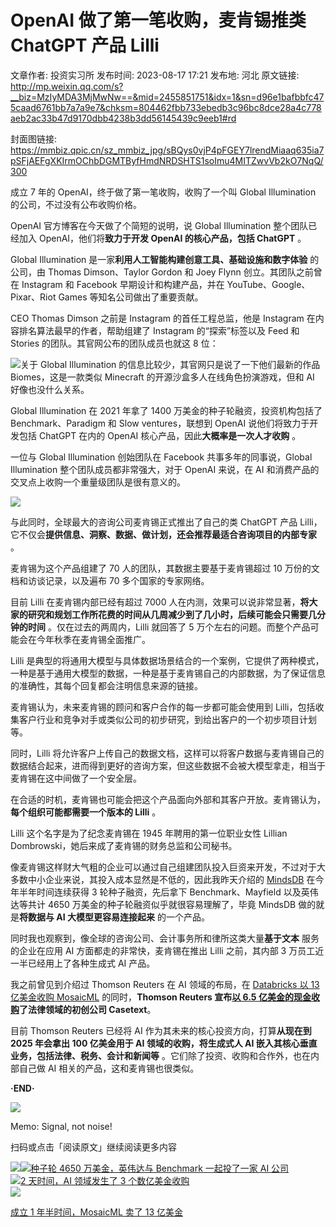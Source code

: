 # OpenAI 做了第一笔收购，麦肯锡推类 ChatGPT 产品 Lilli

文章作者: 投资实习所
发布时间: 2023-08-17 17:21
发布地: 河北
原文链接: http://mp.weixin.qq.com/s?__biz=MzIyMDA3MjMwNw==&mid=2455851751&idx=1&sn=d96e1bafbbfc475caad6761bb7a7a9e7&chksm=804462fbb733ebedb3c96bc8dce28a4c778aeb2ac33b47d9170dbb4238b3dd56145439c9eeb1#rd

封面图链接: https://mmbiz.qpic.cn/sz_mmbiz_jpg/sBQys0vjP4pFGEY7lrendMiaaq635ia7pSFjAEFgXKIrmOChbDGMTByfHmdNRDSHTS1soImu4MITZwvVb2kO7NqQ/300

成立 7 年的 OpenAI，终于做了第一笔收购，收购了一个叫 Global Illumination 的公司，不过没有公布收购价格。

OpenAI 官方博客在今天做了个简短的说明，说 Global Illumination 整个团队已经加入 OpenAI，他们将**致力于开发 OpenAI
的核心产品，包括 ChatGPT** 。

Global Illumination 是一家**利用人工智能构建创意工具、基础设施和数字体验** 的公司，由 Thomas Dimson、Taylor
Gordon 和 Joey Flynn 创立。其团队之前曾在 Instagram 和 Facebook 早期设计和构建产品，并在
YouTube、Google、Pixar、Riot Games 等知名公司做出了重要贡献。

CEO Thomas Dimson 之前是 Instagram 的首任工程总监，他是 Instagram 在内容排名算法最早的作者，帮助组建了
Instagram 的“探索”标签以及 Feed 和 Stories 的团队。其官网公布的团队成员也就这 8 位：

![](https://mmbiz.qpic.cn/sz_mmbiz_png/sBQys0vjP4pFGEY7lrendMiaaq635ia7pSyDGE0vO1osJjRplfM9rgfShmk8RvChZt6uianYtnwE0vAiajYrgSwmgg/640?wx_fmt=png)关于
Global Illumination 的信息比较少，其官网只是说了一下他们最新的作品 Biomes，这是一款类似 Minecraft
的开源沙盒多人在线角色扮演游戏，但和 AI 好像也没什么关系。

Global Illumination 在 2021 年拿了 1400 万美金的种子轮融资，投资机构包括了 Benchmark、Paradigm 和
Slow ventures，联想到 OpenAI 说他们将致力于开发包括 ChatGPT 在内的 OpenAI 核心产品，因此**大概率是一次人才收购**
。

一位与 Global Illumination 创始团队在 Facebook 共事多年的同事说，Global Illumination
整个团队成员都非常强大，对于 OpenAI 来说，在 AI 和消费产品的交叉点上收购一个重量级团队是很有意义的。

![](https://mmbiz.qpic.cn/sz_mmbiz_jpg/sBQys0vjP4pFGEY7lrendMiaaq635ia7pSTpUUmLUK5yQMKCib7piatru6D4GQ6TJicmT32aRIBn3vBG7PF7XdekFjQ/640?wx_fmt=jpeg)

与此同时，全球最大的咨询公司麦肯锡正式推出了自己的类 ChatGPT 产品
Lilli，它不仅会**提供信息、洞察、数据、做计划，还会推荐最适合咨询项目的内部专家** 。

麦肯锡为这个产品组建了 70 人的团队，其数据主要基于麦肯锡超过 10 万份的文档和访谈记录，以及遍布 70 多个国家的专家网络。

目前 Lilli 在麦肯锡内部已经有超过 7000
人在内测，效果可以说非常显著，**将大家的研究和规划工作所花费的时间从几周减少到了几小时，后续可能会只需要几分钟的时间** 。仅在过去的两周内，Lilli
就回答了 5 万个左右的问题。而整个产品可能会在今年秋季在麦肯锡全面推广。

Lilli
是典型的将通用大模型与具体数据场景结合的一个案例，它提供了两种模式，一种是基于通用大模型的数据，一种是基于麦肯锡自己的内部数据，为了保证信息的准确性，其每个回复都会注明信息来源的链接。

麦肯锡认为，未来麦肯锡的顾问和客户合作的每一步都可能会使用到 Lilli，包括收集客户行业和竞争对手或类似公司的初步研究，到给出客户的一个初步项目计划等。

同时，Lilli
将允许客户上传自己的数据文档，这样可以将客户数据与麦肯锡自己的数据结合起来，进而得到更好的咨询方案，但这些数据不会被大模型拿走，相当于麦肯锡在这中间做了一个安全层。

在合适的时机，麦肯锡也可能会把这个产品面向外部和其客户开放。麦肯锡认为，**每个组织可能都需要一个版本的 Lilli** 。

Lilli 这个名字是为了纪念麦肯锡在 1945 年聘用的第一位职业女性 Lillian Dombrowski，她后来成了麦肯锡的财务总监和公司秘书。

像麦肯锡这样财大气粗的企业可以通过自己组建团队投入巨资来开发，不过对于大多数中小企业来说，其投入成本显然是不低的，因此我昨天介绍的
[MindsDB](http://mp.weixin.qq.com/s?__biz=MzIyMDA3MjMwNw==&mid=2455851733&idx=1&sn=43ca4df4c8b946884861b6c23141a2de&chksm=804462c9b733ebdf4c446183d66d6de71bf28a9694e4fda29a9ea0d29973835939a3caf51e54&scene=21#wechat_redirect)
在今年半年时间连续获得 3 轮种子融资，先后拿下 Benchmark、Mayfield 以及英伟达等共计 4650
万美金的种子轮融资似乎就很容易理解了，毕竟 MindsDB 做的就是**将数据与 AI 大模型更容易连接起来** 的一个产品。

同时我也观察到，像全球的咨询公司、会计事务所和律所这类大量**基于文本** 服务的企业在应用 AI 方面都走的非常快，麦肯锡在推出 Lilli 之前，其内部
3 万员工近一半已经用上了各种生成式 AI 产品。

我之前曾见到介绍过 Thomson Reuters 在 AI 领域的布局，在 [Databricks 以 13 亿美金收购
MosaicML](http://mp.weixin.qq.com/s?__biz=MzIyMDA3MjMwNw==&mid=2455850977&idx=1&sn=b6aad94e699ddfc003c230b6a1890937&chksm=80447ffdb733f6eba926896026e57ad661e5b0c36428dca9b115f73c09523049ea8be7291abe&scene=21#wechat_redirect)
的同时，**Thomson Reuters 宣布[以 6.5
亿美金的现金收购](http://mp.weixin.qq.com/s?__biz=MzIyMDA3MjMwNw==&mid=2455850984&idx=1&sn=73f82841618b7e863453e96f0313c077&chksm=80447ff4b733f6e245794420d7fc80ecf0ae1ba746a0dc784789c33ce1e21e01b0791adab273&scene=21#wechat_redirect)了法律领域的初创公司
Casetext**。

目前 Thomson Reuters 已经将 AI 作为其未来的核心投资方向，打算**从现在到 2025 年会拿出 100 亿美金用于 AI
领域的收购，将生成式人 AI 嵌入其核心垂直业务，包括法律、税务、会计和新闻等** 。它们除了投资、收购和合作外，也在内部自己做 AI
相关的产品，这和麦肯锡也很类似。

**·END·**

![](https://mmbiz.qpic.cn/sz_mmbiz_png/sBQys0vjP4pFGEY7lrendMiaaq635ia7pS6FsKy0J07YCNH6McZgJmFacJTnrNgEW5enBuS6qRS7uzJib9pqjEzOA/640?wx_fmt=png)  

Memo: Signal, not noise!

扫码或点击「阅读原文」继续阅读更多内容

![](https://mmbiz.qpic.cn/mmbiz_png/mrJibAziaMQhQGoNHniac6wGOyRe172dlS0HCYicyjiaCTtly2pULIz6YPNsXeRjoQFSuDYezsia4ibhbAc1X3GKtVRyw/640?wx_fmt=png&wxfrom=5&wx_lazy=1&wx_co=1)[![](https://mmbiz.qpic.cn/sz_mmbiz_jpg/sBQys0vjP4pia0IKvcZhs8wcbU2sPiayZ2G3Q7AHEHL0Kw1UoAbFFdWHXpRib1CmLp2InIer8XzFOJUpLKR8BXgQQ/640?wx_fmt=jpeg)种子轮
4650 万美金，英伟达与 Benchmark 一起投了一家 AI
公司](https://mp.weixin.qq.com/s?__biz=MzIyMDA3MjMwNw==&mid=2455851733&idx=1&sn=43ca4df4c8b946884861b6c23141a2de&chksm=804462c9b733ebdf4c446183d66d6de71bf28a9694e4fda29a9ea0d29973835939a3caf51e54&scene=21#wechat_redirect)  
[![](https://mmbiz.qpic.cn/sz_mmbiz_jpg/sBQys0vjP4rJvBDGdZ3zO6RqIUDcv2YFlXVXhzUh4r9Id9ibznSMALfGejRsiaRc7ia7mfkfmDqtxBI3OqW8wjdtA/640?wx_fmt=jpeg)2
天时间，AI 领域发生了 3
个数亿美金收购](https://mp.weixin.qq.com/s?__biz=MzIyMDA3MjMwNw==&mid=2455850984&idx=1&sn=73f82841618b7e863453e96f0313c077&chksm=80447ff4b733f6e245794420d7fc80ecf0ae1ba746a0dc784789c33ce1e21e01b0791adab273&scene=21#wechat_redirect)  
[![](https://mmbiz.qpic.cn/sz_mmbiz_jpg/sBQys0vjP4rsJApSnel9cd4yNicZWPNeufFnXNbfQ2Ka8NNNv7nZWqL3picXpPEXvnXEh3WzvQPJSOfyhJl7Wscw/640?wx_fmt=jpeg)](https://mp.weixin.qq.com/s?__biz=MzIyMDA3MjMwNw==&mid=2455850977&idx=1&sn=b6aad94e699ddfc003c230b6a1890937&chksm=80447ffdb733f6eba926896026e57ad661e5b0c36428dca9b115f73c09523049ea8be7291abe&scene=21#wechat_redirect)

[成立 1 年半时间，MosaicML 卖了 13
亿美金](https://mp.weixin.qq.com/s?__biz=MzIyMDA3MjMwNw==&mid=2455850977&idx=1&sn=b6aad94e699ddfc003c230b6a1890937&chksm=80447ffdb733f6eba926896026e57ad661e5b0c36428dca9b115f73c09523049ea8be7291abe&scene=21#wechat_redirect)


